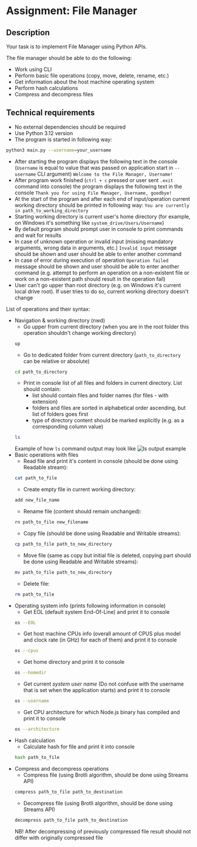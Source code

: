 # Assignment: File Manager

## Description

Your task is to implement File Manager using Python APIs.

The file manager should be able to do the following:

- Work using CLI
- Perform basic file operations (copy, move, delete, rename, etc.)
- Get information about the host machine operating system
- Perform hash calculations
- Compress and decompress files

## Technical requirements

- No external dependencies should be required
- Use Python 3.12 version
- The program is started in following way:

```bash
python3 main.py --username=your_username
```

- After starting the program displays the following text in the console (`Username` is equal to value that was passed on application start in `--username` CLI argument)
  `Welcome to the File Manager, Username!`
- After program work finished (`ctrl + c` pressed or user sent `.exit` command into console) the program displays the following text in the console
  `Thank you for using File Manager, Username, goodbye!`
- At the start of the program and after each end of input/operation current working directory should be printed in following way:
  `You are currently in path_to_working_directory`
- Starting working directory is current user's home directory (for example, on Windows it's something like `system_drive/Users/Username`)
- By default program should prompt user in console to print commands and wait for results
- In case of unknown operation or invalid input (missing mandatory arguments, wrong data in arguments, etc.) `Invalid input` message should be shown and user should be able to enter another command
- In case of error during execution of operation `Operation failed` message should be shown and user should be able to enter another command (e.g. attempt to perform an operation on a non-existent file or work on a non-existent path should result in the operation fail)
- User can't go upper than root directory (e.g. on Windows it's current local drive root). If user tries to do so, current working directory doesn't change

List of operations and their syntax:

- Navigation & working directory (nwd)
  - Go upper from current directory (when you are in the root folder this operation shouldn't change working directory)
  ```bash
  up
  ```
  - Go to dedicated folder from current directory (`path_to_directory` can be relative or absolute)
  ```bash
  cd path_to_directory
  ```
  - Print in console list of all files and folders in current directory. List should contain:
    - list should contain files and folder names (for files - with extension)
    - folders and files are sorted in alphabetical order ascending, but list of folders goes first
    - type of directory content should be marked explicitly (e.g. as a corresponding column value)
  ```bash
  ls
  ```
  Example of how `ls` command output may look like
  ![ls output example](./ls-example.JPG)
- Basic operations with files
  - Read file and print it's content in console (should be done using Readable stream):
  ```bash
  cat path_to_file
  ```
  - Create empty file in current working directory:
  ```bash
  add new_file_name
  ```
  - Rename file (content should remain unchanged):
  ```bash
  rn path_to_file new_filename
  ```
  - Copy file (should be done using Readable and Writable streams):
  ```bash
  cp path_to_file path_to_new_directory
  ```
  - Move file (same as copy but initial file is deleted, copying part should be done using Readable and Writable streams):
  ```bash
  mv path_to_file path_to_new_directory
  ```
  - Delete file:
  ```bash
  rm path_to_file
  ```
- Operating system info (prints following information in console)
  - Get EOL (default system End-Of-Line) and print it to console
  ```bash
  os --EOL
  ```
  - Get host machine CPUs info (overall amount of CPUS plus model and clock rate (in GHz) for each of them) and print it to console
  ```bash
  os --cpus
  ```
  - Get home directory and print it to console
  ```bash
  os --homedir
  ```
  - Get current _system user name_ (Do not confuse with the username that is set when the application starts) and print it to console
  ```bash
  os --username
  ```
  - Get CPU architecture for which Node.js binary has compiled and print it to console
  ```bash
  os --architecture
  ```
- Hash calculation
  - Calculate hash for file and print it into console
  ```bash
  hash path_to_file
  ```
- Compress and decompress operations
  - Compress file (using Brotli algorithm, should be done using Streams API)
  ```bash
  compress path_to_file path_to_destination
  ```
  - Decompress file (using Brotli algorithm, should be done using Streams API)
  ```bash
  decompress path_to_file path_to_destination
  ```
  NB! After decompressing of previously compressed file result should not differ with originally compressed file
